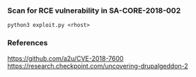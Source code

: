 ### Scan for RCE vulnerability in SA-CORE-2018-002
```
python3 exploit.py <rhost>
```

### References
https://github.com/a2u/CVE-2018-7600  
https://research.checkpoint.com/uncovering-drupalgeddon-2  

